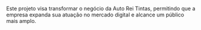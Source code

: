 Este projeto visa transformar o negócio da Auto Rei Tintas, permitindo que a empresa expanda sua atuação no mercado digital e alcance um público mais amplo.
